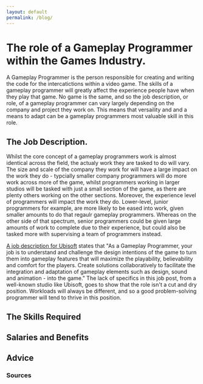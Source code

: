 ```yaml
---
layout: default
permalink: /blog/
---
```

# The role of a Gameplay Programmer within the Games Industry.

A Gameplay Programmer is the person responsible for creating and writing the code for the intercatictions within a video game. The skills of a gameplay programmer will greatly affect the experience people have when they play that game. No game is the same, and so the job description, or role, of a gameplay programmer can vary largely depending on the company and project they work on. This means that versaility and and a means to adapt can be a gameplay programmers most valuable skill in this role.

## The Job Description.

Whilst the core concept of a gameplay programmers work is almost identical across the field, the actualy work they are tasked to do will vary. The size and scale of the company they work for will have a large impact on the work they do - typcially smaller company programmers will do more work across more of the game, whilst programmers working in larger studios will be tasked with just a small section of the game, as there are plenty others working on the other sections. Moreover, the experience level of programmers will impact the work they do. Lower-level, junior programmers for example, are more likely to be eased into work, given smaller amounts to do that regaulr gameplay programmers. Whereas on the other side of that spectrum, senior programmers could be given large amounts of work to complete due to their experience, but could also be tasked more with supervising a team of programmers instead. 

<a href="https://jobs.smartrecruiters.com/Ubisoft2/743999713603389-gameplay-programmer">A job description for Ubisoft</a> states that "As a Gameplay Programmer, your job is to understand and challenge the design intentions of the game to turn them into gameplay features that will maximize the playability, believability and comfort for the players. Create solutions collaboratively to facilitate the integration and adaptation of gameplay elements such as design, sound and animation - into the game." The lack of specifics in this job post, from a well-known studio like Ubisoft, goes to show that the role isn't a cut and dry position. Workloads will always be different, and so a good problem-solving programmer will tend to thrive in this position. 

## The Skills Required



## Salaries and Benefits



## Advice



### Sources
